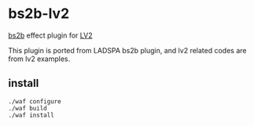 # bs2b-lv2
[bs2b](http://bs2b.sourceforge.net/) effect plugin for [LV2](http://lv2plug.in/)

This plugin is ported from LADSPA bs2b plugin, and lv2 related codes are from lv2 examples. 

## install
```
./waf configure
./waf build
./waf install
```
